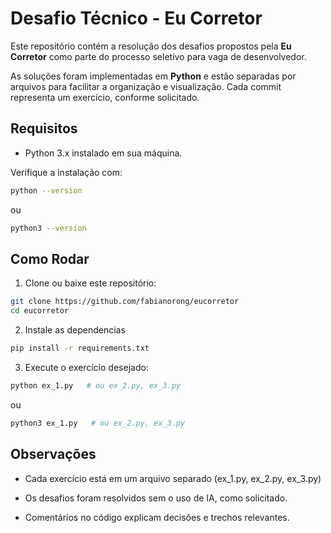 # Desafio Técnico - Eu Corretor

Este repositório contém a resolução dos desafios propostos pela **Eu Corretor** como parte do processo seletivo para vaga de desenvolvedor.

As soluções foram implementadas em **Python** e estão separadas por arquivos para facilitar a organização e visualização. Cada commit representa um exercício, conforme solicitado.

## Requisitos

- Python 3.x instalado em sua máquina.

Verifique a instalação com:

```bash
python --version
```

ou

```bash
python3 --version
```

## Como Rodar

1. Clone ou baixe este repositório:

```sh
git clone https://github.com/fabianorong/eucorretor
cd eucorretor
```

2. Instale as dependencias

```sh
pip install -r requirements.txt
```

3. Execute o exercício desejado:

```bash
python ex_1.py   # ou ex_2.py, ex_3.py
```

ou

```bash
python3 ex_1.py   # ou ex_2.py, ex_3.py
```

## Observações

- Cada exercício está em um arquivo separado (ex_1.py, ex_2.py, ex_3.py)

- Os desafios foram resolvidos sem o uso de IA, como solicitado.

- Comentários no código explicam decisões e trechos relevantes.

